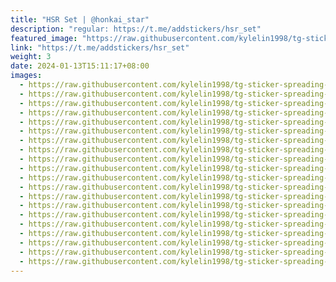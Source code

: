 ```yaml
---
title: "HSR Set | @honkai_star"
description: "regular: https://t.me/addstickers/hsr_set"
featured_image: "https://raw.githubusercontent.com/kylelin1998/tg-sticker-spreading-worldwide-images/main/img/710f68be-1fc1-4c02-9138-43f286b7ff6c.jpg"
link: "https://t.me/addstickers/hsr_set"
weight: 3
date: 2024-01-13T15:11:17+08:00
images:
  - https://raw.githubusercontent.com/kylelin1998/tg-sticker-spreading-worldwide-images/main/img/710f68be-1fc1-4c02-9138-43f286b7ff6c.jpg
  - https://raw.githubusercontent.com/kylelin1998/tg-sticker-spreading-worldwide-images/main/img/f8582491-555e-40c2-a941-1183999b1f0f.jpg
  - https://raw.githubusercontent.com/kylelin1998/tg-sticker-spreading-worldwide-images/main/img/545289e4-b621-4b18-981a-362f7fec1a6b.jpg
  - https://raw.githubusercontent.com/kylelin1998/tg-sticker-spreading-worldwide-images/main/img/afa8b584-78ca-43b7-8966-21df1b360a6a.jpg
  - https://raw.githubusercontent.com/kylelin1998/tg-sticker-spreading-worldwide-images/main/img/0b229547-0fa6-4836-af2e-59e0ca737073.jpg
  - https://raw.githubusercontent.com/kylelin1998/tg-sticker-spreading-worldwide-images/main/img/25385a8e-5e6d-4a4d-86fa-5be27c721ffe.jpg
  - https://raw.githubusercontent.com/kylelin1998/tg-sticker-spreading-worldwide-images/main/img/c82cdbff-849b-48e4-ae13-d2cf2966d68b.jpg
  - https://raw.githubusercontent.com/kylelin1998/tg-sticker-spreading-worldwide-images/main/img/f3ee36a9-9de2-45f3-87f9-5265883a819f.jpg
  - https://raw.githubusercontent.com/kylelin1998/tg-sticker-spreading-worldwide-images/main/img/945353fb-9c35-4ac8-b3bf-9fb069c3c465.jpg
  - https://raw.githubusercontent.com/kylelin1998/tg-sticker-spreading-worldwide-images/main/img/31f50c70-9f91-4c89-83a2-ff6f3b3eb4c9.jpg
  - https://raw.githubusercontent.com/kylelin1998/tg-sticker-spreading-worldwide-images/main/img/03dfdc21-9f7c-4458-915f-ba282e643728.jpg
  - https://raw.githubusercontent.com/kylelin1998/tg-sticker-spreading-worldwide-images/main/img/20a6b449-d144-4b9e-9eb8-c3b72aa535c4.jpg
  - https://raw.githubusercontent.com/kylelin1998/tg-sticker-spreading-worldwide-images/main/img/6ae5e4e4-782b-43a8-a942-e398409ec9b3.jpg
  - https://raw.githubusercontent.com/kylelin1998/tg-sticker-spreading-worldwide-images/main/img/b97bf015-777b-484c-8a27-d1a05032a929.jpg
  - https://raw.githubusercontent.com/kylelin1998/tg-sticker-spreading-worldwide-images/main/img/efd34306-de80-4857-b5b4-5ee4f2123d75.jpg
  - https://raw.githubusercontent.com/kylelin1998/tg-sticker-spreading-worldwide-images/main/img/c7e285f9-03b8-432e-8865-92dd36b673c5.jpg
  - https://raw.githubusercontent.com/kylelin1998/tg-sticker-spreading-worldwide-images/main/img/ae0fab54-e8e2-4b49-9b7f-3ae28447d645.jpg
  - https://raw.githubusercontent.com/kylelin1998/tg-sticker-spreading-worldwide-images/main/img/9cb1a097-ccc7-4847-ba0a-e0cad10f5a75.jpg
  - https://raw.githubusercontent.com/kylelin1998/tg-sticker-spreading-worldwide-images/main/img/0df1242a-c363-41fa-8de3-0e2f11d27a35.jpg
  - https://raw.githubusercontent.com/kylelin1998/tg-sticker-spreading-worldwide-images/main/img/73c0ff9a-30d1-44da-bd8b-652a9f40276f.jpg
---
```

